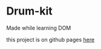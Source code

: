 # Drum-kit

Made while learning DOM

this project is on github pages [here](https://knvgarg.github.io/Drum-kit/)
